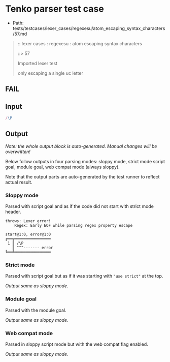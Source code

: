 # Tenko parser test case

- Path: tests/testcases/lexer_cases/regexesu/atom_escaping_syntax_characters/57.md

> :: lexer cases : regexesu : atom escaping syntax characters
>
> ::> 57
>
> Imported lexer test
>
> only escaping a single uc letter

## FAIL

## Input

`````js
/\P
`````

## Output

_Note: the whole output block is auto-generated. Manual changes will be overwritten!_

Below follow outputs in four parsing modes: sloppy mode, strict mode script goal, module goal, web compat mode (always sloppy).

Note that the output parts are auto-generated by the test runner to reflect actual result.

### Sloppy mode

Parsed with script goal and as if the code did not start with strict mode header.

`````
throws: Lexer error!
    Regex: Early EOF while parsing regex property escape

start@1:0, error@1:0
╔══╦════════════════
 1 ║ /\P
   ║ ^^^------- error
╚══╩════════════════

`````

### Strict mode

Parsed with script goal but as if it was starting with `"use strict"` at the top.

_Output same as sloppy mode._

### Module goal

Parsed with the module goal.

_Output same as sloppy mode._

### Web compat mode

Parsed in sloppy script mode but with the web compat flag enabled.

_Output same as sloppy mode._
